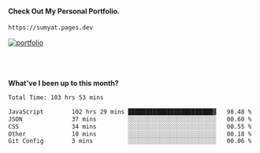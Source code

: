#### Check Out My Personal Portfolio.
````bash
https://sumyat.pages.dev
````

<a href='https://sumyat.pages.dev/'>
    <img src='https://github.com/sumyat-aung/sumyat-aung/assets/108873224/c9b4f2be-c585-4dd3-84e1-692c3854a6d8' alt='portfolio' align='center' />
</a>


<br />
<br />


<br />
<br />

**What've I been up to this month?**

<!--START_SECTION:waka-->

```txt
Total Time: 103 hrs 53 mins

JavaScript        102 hrs 29 mins ████████████████████████▓   98.48 %
JSON              37 mins         ░░░░░░░░░░░░░░░░░░░░░░░░░   00.60 %
CSS               34 mins         ░░░░░░░░░░░░░░░░░░░░░░░░░   00.55 %
Other             10 mins         ░░░░░░░░░░░░░░░░░░░░░░░░░   00.18 %
Git Config        3 mins          ░░░░░░░░░░░░░░░░░░░░░░░░░   00.06 %
```

<!--END_SECTION:waka-->




